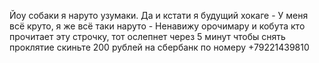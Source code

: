 Йоу собаки я наруто узумаки.
Да и кстати я будущий хокаге -
У меня всё круто, я же всё таки наруто -
Ненавижу орочимару и кобута
кто прочитает эту строчку, тот ослепнет через 5 минут
чтобы снять проклятие скиньте 200 рублей
на сбербанк по номеру +79221439810
